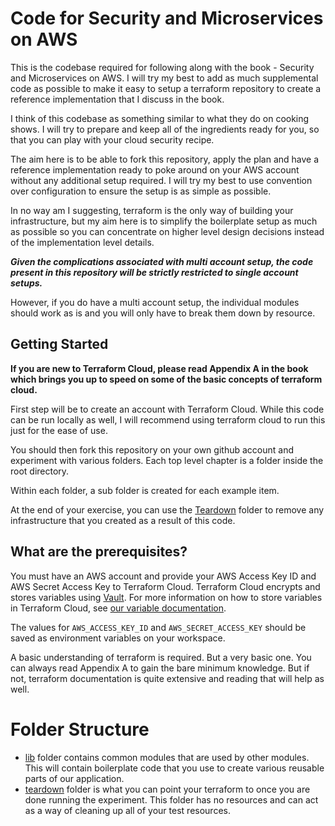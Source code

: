 # Code for Security and Microservices on AWS

This is the codebase required for following along with the book - Security and Microservices on AWS. I will try my best to add as much supplemental code as possible to make it easy to setup a terraform repository to create a reference implementation that I discuss in the book.

I think of this codebase as something similar to what they do on cooking shows. I will try to prepare and keep all of the ingredients ready for you, so that you can play with your cloud security recipe.  

The aim here is to be able to fork this repository, apply the plan and have a reference implementation ready to poke around on your AWS account without any additional setup required. I will try my best to use convention over configuration to ensure the setup is as simple as possible.   

In no way am I suggesting, terraform is the only way of building your infrastructure, but my aim here is to simplify the boilerplate setup as much as possible so you can concentrate on higher level design decisions instead of the implementation level details.
 

***Given the complications associated with multi account setup, the code present in this repository will be strictly restricted to single account setups.*** 
 
 However, if you do have a multi account setup, the individual modules should work as is and you will only have to break them down by resource.  
## Getting Started
**If you are new to Terraform Cloud, please read Appendix A in the book which brings you up to speed on some of the basic concepts of terraform cloud.**  

First step will be to create an account with Terraform Cloud. While this code can be run locally as well, I will recommend using terraform cloud to run this just for the ease of use. 

You should then fork this repository on your own github account and experiment with various folders.
Each top level chapter is a folder inside the root directory. 

Within each folder, a sub folder is created for each example item.

At the end of your exercise, you can use the [Teardown](teardown) folder to remove any infrastructure that you created as a result of this code.  

## What are the prerequisites?

You must have an AWS account and provide your AWS Access Key ID and AWS Secret Access Key to Terraform Cloud. Terraform Cloud encrypts and stores variables using [Vault](https://www.vaultproject.io/). For more information on how to store variables in Terraform Cloud, see [our variable documentation](https://www.terraform.io/docs/cloud/workspaces/variables.html).

The values for `AWS_ACCESS_KEY_ID` and `AWS_SECRET_ACCESS_KEY` should be saved as environment variables on your workspace.

A basic understanding of terraform is required. But a very basic one. You can always read Appendix A to gain the bare minimum knowledge. But if not, terraform documentation is quite extensive and reading that will help as well. 

# Folder Structure

* [lib](lib) folder contains common modules that are used by other modules. This will contain boilerplate code that you use to create various reusable parts of our application. 
* [teardown](teardown) folder is what you can point your terraform to once you are done running the experiment. This folder has no resources and can act as a way of cleaning up all of your test resources. 


